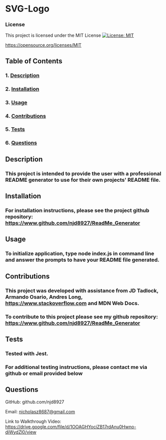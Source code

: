 # SVG-Logo

### License
This project is licensed under the MIT License [![License: MIT](https://img.shields.io/badge/License-MIT-yellow.svg)](https://opensource.org/licenses/MIT) 

https://opensource.org/licenses/MIT

## Table of Contents

### 1. [Description](#description)

### 2. [Installation](#installation) 

### 3. [Usage](#usage)

### 4. [Contributions](#contributions)

### 5. [Tests](#tests)

### 6. [Questions](#questions)

## Description
### This project is intended to provide the user with a professional README generator to use for their own projects' README file.

## Installation
### For installation instructions, please see the project github repository: https://www.github.com/njd8927/ReadMe_Generator

## Usage
### To initialize application, type node index.js in command line and answer the prompts to have your README file generated.

## Contributions
### This project was developed with assistance from JD Tadlock, Armando Osario, Andres Long, https://www.stackoverflow.com and MDN Web Docs.
### To contribute to this project please see my github repository: https://www.github.com/njd8927/ReadMe_Generator

## Tests
### Tested with Jest.

### For additional testing instructions, please contact me via github or email provided below

## Questions
GitHub: github.com/njd8927

Email: nicholasz8687@gmail.com

Link to Walkthrough Video: https://drive.google.com/file/d/1OOAGHYociZB17rdAnu0Hwno-diWydZl0/view
